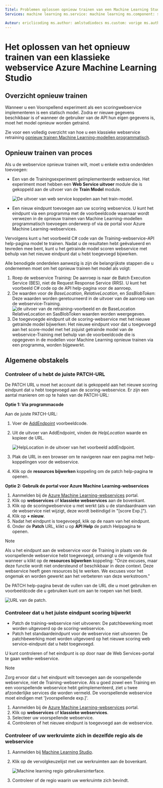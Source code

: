 ```yaml
---
Titel: Problemen oplossen opnieuw trainen van een Machine Learning Studio klassieke web service titleSuffix: Azure Machine Learning Studio description: Identificeren en te corrigeren van veelvoorkomende problemen tegengekomen wanneer u opnieuw het model voor een Azure Machine Learning Studio-webservice trainen bent.
Services: machine learning ms.service: machine learning ms.component: studio ms.topic: artikel

Auteur: ericlicoding ms.author: amlstudiodocs ms.custom: vorige ms.author=yahajiza, vorige auteur = YasinMSFT ms.date: 11/01/2017
---
```

# <a name="troubleshooting-the-retraining-of-an-azure-machine-learning-studio-classic-web-service"></a>Het oplossen van het opnieuw trainen van een klassieke webservice Azure Machine Learning Studio
## <a name="retraining-overview"></a>Overzicht opnieuw trainen
Wanneer u een Voorspellend experiment als een scoringwebservice implementeren is een statisch model. Zodra er nieuwe gegevens beschikbaar is of wanneer de gebruiker van de API hun eigen gegevens is, moet het model opnieuw worden getraind. 

Zie voor een volledig overzicht van hoe u een klassieke webservice retraining [opnieuw trainen Machine Learning-modellen programmatisch](retrain-models-programmatically.md).

## <a name="retraining-process"></a>Opnieuw trainen van proces
Als u de webservice opnieuw trainen wilt, moet u enkele extra onderdelen toevoegen:

* Een van de Trainingsexperiment geïmplementeerde webservice. Het experiment moet hebben een **Web Service uitvoer** module die is gekoppeld aan de uitvoer van de **Train Model** module.  
  
    ![De uitvoer van web service koppelen aan het train-model.][image1]
* Een nieuw eindpunt toevoegen aan uw scoring webservice.  U kunt het eindpunt via een programma met de voorbeeldcode waarnaar wordt verwezen in de opnieuw trainen van Machine Learning-modellen programmatisch toevoegen onderwerp of via de portal voor Azure Machine Learning-webservices.

Vervolgens kunt u het voorbeeld C# code van de Training-webservice-API help-pagina model te trainen. Nadat u de resultaten hebt geëvalueerd en tevreden mee bent, kunt u het getrainde model scoren webservice met behulp van het nieuwe eindpunt dat u hebt toegevoegd bijwerken.

Alle benodigde onderdelen aanwezig is zijn de belangrijkste stappen die u ondernemen moet om het opnieuw trainen het model als volgt:

1. Roep de webservice Training:  De aanroep is naar de Batch Execution Service (BES), niet de Request Response Service (RRS). U kunt het voorbeeld C# code op de API help-pagina voor de aanroep. 
2. De waarden voor de *BaseLocation*, *RelativeLocation*, en *SasBlobToken*: Deze waarden worden geretourneerd in de uitvoer van de aanroep van de webservice-Training. 
   ![de uitvoer van de retraining-voorbeeld en de BaseLocation RelativeLocation en SasBlobToken waarden worden weergegeven.][image6]
3. De toegevoegde eindpunt uit de scoring-webservice met het nieuwe getrainde model bijwerken: Het nieuwe eindpunt voor dat u toegevoegd aan het score-model met het zojuist getrainde model van de webservice-Training met behulp van de voorbeeldcode die is opgegeven in de modellen voor Machine Learning opnieuw trainen via een programma, worden bijgewerkt.

## <a name="common-obstacles"></a>Algemene obstakels
### <a name="check-to-see-if-you-have-the-correct-patch-url"></a>Controleer of u hebt de juiste PATCH-URL
De PATCH URL u moet het account dat is gekoppeld aan het nieuwe scoring eindpunt dat u hebt toegevoegd aan de scoring-webservice. Er zijn een aantal manieren om op te halen van de PATCH-URL:

**Optie 1: Via programmacode**

Aan de juiste PATCH-URL:

1. Voer de [AddEndpoint](https://github.com/raymondlaghaeian/AML_EndpointMgmt/blob/master/Program.cs) voorbeeldcode.
2. Uit de uitvoer van AddEndpoint, vinden de *HelpLocation* waarde en kopieer de URL.
   
   ![HelpLocation in de uitvoer van het voorbeeld addEndpoint.][image2]
3. Plak de URL in een browser om te navigeren naar een pagina met help-koppelingen voor de webservice.
4. Klik op de **resources bijwerken** koppeling om de patch help-pagina te openen.

**Optie 2: Gebruik de portal voor Azure Machine Learning-webservices**

1. Aanmelden bij de [Azure Machine Learning-webservices](https://services.azureml.net/) portal.
2. Klik op **webservices** of **klassieke webservices** aan de bovenkant.
4. Klik op de scoringwebservice u met werkt (als u de standaardnaam van de webservice niet wijzigt, deze wordt beëindigd in "[score Exp.]").
5. Klik op **+ nieuw**.
6. Nadat het eindpunt is toegevoegd, klik op de naam van het eindpunt.
7. Onder de **Patch** URL, klikt u op **API Help** de patch Helppagina te openen.

> [!NOTE]
> Als u het eindpunt aan de webservice voor de Training in plaats van de voorspellende webservice hebt toegevoegd, ontvangt u de volgende fout wanneer u klikt op de **resources bijwerken** koppeling: "Onze excuses, maar deze functie wordt niet ondersteund of beschikbaar in deze context. Deze webservice heeft geen resources bij te werken. We excuses voor het ongemak en worden gewerkt aan het verbeteren van deze werkstroom."
> 
> 

De PATCH help-pagina bevat de vullen van de URL die u moet gebruiken en voorbeeldcode die u gebruiken kunt om aan te roepen van het biedt.

![URL van de patch.][image5]

### <a name="check-to-see-that-you-are-updating-the-correct-scoring-endpoint"></a>Controleer dat u het juiste eindpunt scoring bijwerkt
* Patch de training-webservice niet uitvoeren: De patchbewerking moet worden uitgevoerd op de scoring-webservice.
* Patch het standaardeindpunt voor de webservice niet uitvoeren: De patchbewerking moet worden uitgevoerd op het nieuwe scoring web service-eindpunt dat u hebt toegevoegd.

U kunt controleren of het eindpunt is op door naar de Web Services-portal te gaan welke-webservice. 

> [!NOTE]
> Zorg ervoor dat u het eindpunt wilt toevoegen aan de voorspellende webservice, niet de Training-webservice. Als u goed zowel een Training en een voorspellende webservice hebt geïmplementeerd, ziet u twee afzonderlijke services die worden vermeld. De voorspellende webservice moet eindigen met '[voorspellende exp.]'.
> 
> 

1. Aanmelden bij de [Azure Machine Learning-webservices](https://services.azureml.net/) portal.
2. Klik op **webservices** of **klassieke webservices**.
3. Selecteer uw voorspellende webservice.
4. Controleren of het nieuwe eindpunt is toegevoegd aan de webservice.

### <a name="check-that-your-workspace-is-in-the-same-region-as-the-web-service"></a>Controleer of uw werkruimte zich in dezelfde regio als de webservice
1. Aanmelden bij [Machine Learning Studio](https://studio.azureml.net/).
2. Klik op de vervolgkeuzelijst met uw werkruimten aan de bovenkant.

   ![Machine learning regio gebruikersinterface.][image4]

3. Controleer of de regio waarin uw werkruimte zich bevindt.

<!-- Image Links -->

[image1]: ./media/troubleshooting-retraining-a-model/ml-studio-tm-connected-to-web-service-out.png
[image2]: ./media/troubleshooting-retraining-a-model/addEndpoint-output.png
[image3]: ./media/troubleshooting-retraining-a-model/azure-portal-update-resource.png
[image4]: ./media/troubleshooting-retraining-a-model/check-workspace-region.png
[image5]: ./media/troubleshooting-retraining-a-model/ml-help-page-patch-url.png
[image6]: ./media/troubleshooting-retraining-a-model/retraining-output.png
[image7]: ./media/troubleshooting-retraining-a-model/web-services-tab.png
